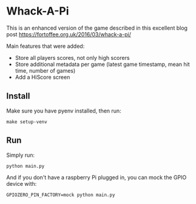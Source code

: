 # Whack-A-Pi

This is an enhanced version of the game described in this excellent blog post https://fortoffee.org.uk/2016/03/whack-a-pi/

Main features that were added:
- Store all players scores, not only high scorers
- Store additional metadata per game (latest game timestamp, mean hit time, number of games)
- Add a HiScore screen

## Install
Make sure you have pyenv installed, then run:

    make setup-venv

## Run
Simply run:

    python main.py

And if you don't have a raspberry Pi plugged in, you can mock the GPIO device with:

    GPIOZERO_PIN_FACTORY=mock python main.py